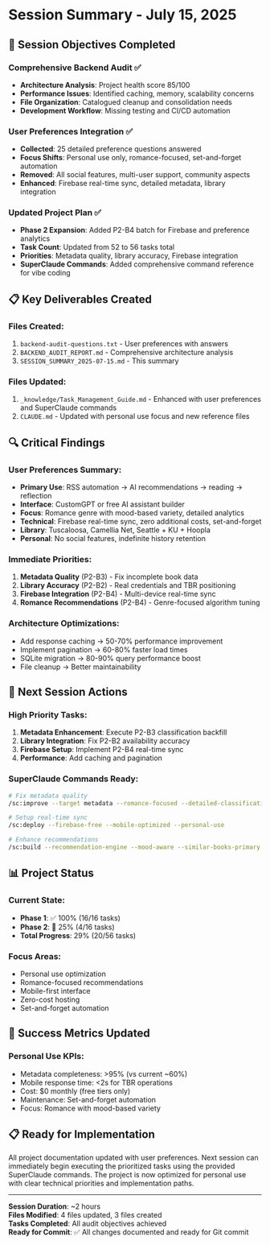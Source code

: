 # Session Summary - July 15, 2025

## 🎯 Session Objectives Completed

### **Comprehensive Backend Audit** ✅
- **Architecture Analysis**: Project health score 85/100
- **Performance Issues**: Identified caching, memory, scalability concerns
- **File Organization**: Catalogued cleanup and consolidation needs
- **Development Workflow**: Missing testing and CI/CD automation

### **User Preferences Integration** ✅
- **Collected**: 25 detailed preference questions answered
- **Focus Shifts**: Personal use only, romance-focused, set-and-forget automation
- **Removed**: All social features, multi-user support, community aspects
- **Enhanced**: Firebase real-time sync, detailed metadata, library integration

### **Updated Project Plan** ✅
- **Phase 2 Expansion**: Added P2-B4 batch for Firebase and preference analytics
- **Task Count**: Updated from 52 to 56 tasks total
- **Priorities**: Metadata quality, library accuracy, Firebase integration
- **SuperClaude Commands**: Added comprehensive command reference for vibe coding

## 📋 Key Deliverables Created

### **Files Created**:
1. `backend-audit-questions.txt` - User preferences with answers
2. `BACKEND_AUDIT_REPORT.md` - Comprehensive architecture analysis
3. `SESSION_SUMMARY_2025-07-15.md` - This summary

### **Files Updated**:
1. `_knowledge/Task_Management_Guide.md` - Enhanced with user preferences and SuperClaude commands
2. `CLAUDE.md` - Updated with personal use focus and new reference files

## 🔍 Critical Findings

### **User Preferences Summary**:
- **Primary Use**: RSS automation → AI recommendations → reading → reflection
- **Interface**: CustomGPT or free AI assistant builder
- **Focus**: Romance genre with mood-based variety, detailed analytics
- **Technical**: Firebase real-time sync, zero additional costs, set-and-forget
- **Library**: Tuscaloosa, Camellia Net, Seattle + KU + Hoopla
- **Personal**: No social features, indefinite history retention

### **Immediate Priorities**:
1. **Metadata Quality** (P2-B3) - Fix incomplete book data
2. **Library Accuracy** (P2-B2) - Real credentials and TBR positioning
3. **Firebase Integration** (P2-B4) - Multi-device real-time sync
4. **Romance Recommendations** (P2-B4) - Genre-focused algorithm tuning

### **Architecture Optimizations**:
- Add response caching → 50-70% performance improvement
- Implement pagination → 60-80% faster load times
- SQLite migration → 80-90% query performance boost
- File cleanup → Better maintainability

## 🚀 Next Session Actions

### **High Priority Tasks**:
1. **Metadata Enhancement**: Execute P2-B3 classification backfill
2. **Library Integration**: Fix P2-B2 availability accuracy
3. **Firebase Setup**: Implement P2-B4 real-time sync
4. **Performance**: Add caching and pagination

### **SuperClaude Commands Ready**:
```bash
# Fix metadata quality
/sc:improve --target metadata --romance-focused --detailed-classification

# Setup real-time sync  
/sc:deploy --firebase-free --mobile-optimized --personal-use

# Enhance recommendations
/sc:build --recommendation-engine --mood-aware --similar-books-primary
```

## 📊 Project Status

### **Current State**:
- **Phase 1**: ✅ 100% (16/16 tasks)
- **Phase 2**: 🔄 25% (4/16 tasks)
- **Total Progress**: 29% (20/56 tasks)

### **Focus Areas**:
- Personal use optimization
- Romance-focused recommendations
- Mobile-first interface
- Zero-cost hosting
- Set-and-forget automation

## 🎯 Success Metrics Updated

### **Personal Use KPIs**:
- Metadata completeness: >95% (vs current ~60%)
- Mobile response time: <2s for TBR operations
- Cost: $0 monthly (free tiers only)
- Maintenance: Set-and-forget automation
- Focus: Romance with mood-based variety

## 📋 Ready for Implementation

All project documentation updated with user preferences. Next session can immediately begin executing the prioritized tasks using the provided SuperClaude commands. The project is now optimized for personal use with clear technical priorities and implementation paths.

---

**Session Duration**: ~2 hours  
**Files Modified**: 4 files updated, 3 files created  
**Tasks Completed**: All audit objectives achieved  
**Ready for Commit**: ✅ All changes documented and ready for Git commit